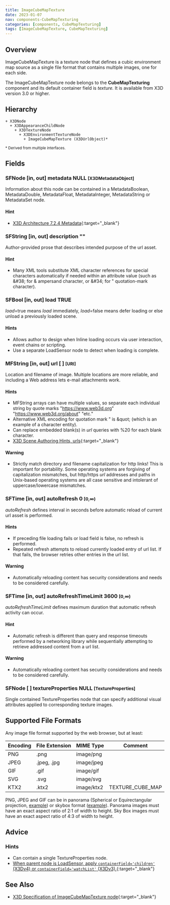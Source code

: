 ```yaml
---
title: ImageCubeMapTexture
date: 2023-01-07
nav: components-CubeMapTexturing
categories: [components, CubeMapTexturing]
tags: [ImageCubeMapTexture, CubeMapTexturing]
---
```

<style>
.post h3 {
  word-spacing: 0.2em;
}
</style>

## Overview

ImageCubeMapTexture is a texture node that defines a cubic environment map source as a single file format that contains multiple images, one for each side.

The ImageCubeMapTexture node belongs to the **CubeMapTexturing** component and its default container field is *texture.* It is available from X3D version 3.0 or higher.

## Hierarchy

```
+ X3DNode
  + X3DAppearanceChildNode
    + X3DTextureNode
      + X3DEnvironmentTextureNode
        + ImageCubeMapTexture (X3DUrlObject)*
```

<small>\* Derived from multiple interfaces.</small>

## Fields

### SFNode [in, out] **metadata** NULL <small>[X3DMetadataObject]</small>

Information about this node can be contained in a MetadataBoolean, MetadataDouble, MetadataFloat, MetadataInteger, MetadataString or MetadataSet node.

#### Hint

- [X3D Architecture 7.2.4 Metadata](https://www.web3d.org/specifications/X3Dv4Draft/ISO-IEC19775-1v4-IS.proof//Part01/components/core.html#Metadata){:target="_blank"}

### SFString [in, out] **description** ""

Author-provided prose that describes intended purpose of the url asset.

#### Hint

- Many XML tools substitute XML character references for special characters automatically if needed within an attribute value (such as &amp;#38; for &amp; ampersand character, or &amp;#34; for " quotation-mark character).

### SFBool [in, out] **load** TRUE

*load*=true means *load* immediately, *load*=false means defer loading or else unload a previously loaded scene.

#### Hints

- Allows author to design when Inline loading occurs via user interaction, event chains or scripting.
- Use a separate LoadSensor node to detect when loading is complete.

### MFString [in, out] **url** [ ] <small>[URI]</small>

Location and filename of image. Multiple locations are more reliable, and including a Web address lets e-mail attachments work.

#### Hints

- MFString arrays can have multiple values, so separate each individual string by quote marks "https://www.web3d.org" "https://www.web3d.org/about" "etc."
- Alternative XML encoding for quotation mark " is &amp;quot; (which is an example of a character entity).
- Can replace embedded blank(s) in *url* queries with %20 for each blank character.
- [X3D Scene Authoring Hints, urls](https://www.web3d.org/x3d/content/examples/X3dSceneAuthoringHints.html#urls){:target="_blank"}

#### Warning

- Strictly match directory and filename capitalization for http links! This is important for portability. Some operating systems are forgiving of capitalization mismatches, but http/https *url* addresses and paths in Unix-based operating systems are all case sensitive and intolerant of uppercase/lowercase mismatches.

### SFTime [in, out] **autoRefresh** 0 <small>[0,∞)</small>

*autoRefresh* defines interval in seconds before automatic reload of current url asset is performed.

#### Hints

- If preceding file loading fails or load field is false, no refresh is performed.
- Repeated refresh attempts to reload currently loaded entry of url list. If that fails, the browser retries other entries in the url list.

#### Warning

- Automatically reloading content has security considerations and needs to be considered carefully.

### SFTime [in, out] **autoRefreshTimeLimit** 3600 <small>[0,∞)</small>

*autoRefreshTimeLimit* defines maximum duration that automatic refresh activity can occur.

#### Hint

- Automatic refresh is different than query and response timeouts performed by a networking library while sequentially attempting to retrieve addressed content from a url list.

#### Warning

- Automatically reloading content has security considerations and needs to be considered carefully.

### SFNode [ ] **textureProperties** NULL <small>[TextureProperties]</small>

Single contained TextureProperties node that can specify additional visual attributes applied to corresponding texture images.

## Supported File Formats

Any image file format supported by the web browser, but at least:

| Encoding | File Extension | MIME Type  | Comment          |
|----------|----------------|------------|------------------|
| PNG      | .png           | image/png  |                  |
| JPEG     | .jpeg, .jpg    | image/jpeg |                  |
| GIF      | .gif           | image/gif  |                  |
| SVG      | .svg           | image/svg  |                  |
| KTX2     | .ktx2          | image/ktx2 | TEXTURE_CUBE_MAP |

PNG, JPEG and GIF can be in panorama (Spherical or Equirectangular projection, [example](/x_ite/assets/img/components/helipad.jpg)) or skybox format ([example](/x_ite/assets/img/components/skybox.svg)). Panorama images must have an exact aspect ratio of 2:1 of width to height. Sky Box images must have an exact aspect ratio of 4:3 of width to height.

## Advice

### Hints

- Can contain a single TextureProperties node.
- [When parent node is LoadSensor, apply `containerField='children'` (X3Dv4) or `containerField='watchList'` (X3Dv3).](https://www.web3d.org/x3d/content/examples/X3dSceneAuthoringHints.html#fieldNameChanges){:target="_blank"}

## See Also

- [X3D Specification of ImageCubeMapTexture node](https://www.web3d.org/documents/specifications/19775-1/V4.0/Part01/components/environmentalTexturing.html#ImageCubeMapTexture){:target="_blank"}
